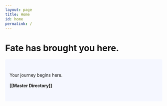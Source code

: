 ```yaml
---
layout: page
title: Home
id: home
permalink: /
---
```


# Fate has brought you here.

<p style="padding: 3em 1em; background: #f5f7ff; border-radius: 4px;">
  Your journey begins here. <br><br>
  <span style="font-weight: bold">[[Master Directory]]</span>
</p>

<style>
  .wrapper {
    max-width: 46em;
  }
</style>
